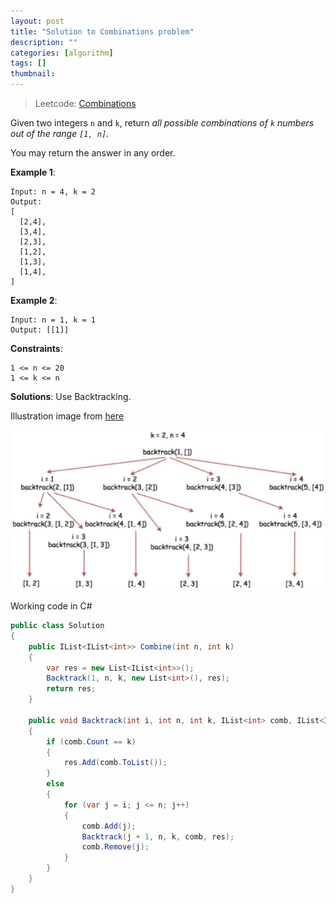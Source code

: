 ```yaml
---
layout: post
title: "Solution to Combinations problem"
description: ""
categories: [algorithm]
tags: []
thumbnail:
---
```


> Leetcode: [Combinations](https://leetcode.com/problems/combinations/)

Given two integers `n` and `k`, return
*all possible combinations of `k` numbers out of the range `[1, n]`*.

You may return the answer in any order.

**Example 1**:

```
Input: n = 4, k = 2
Output:
[
  [2,4],
  [3,4],
  [2,3],
  [1,2],
  [1,3],
  [1,4],
]
```

**Example 2**:

```
Input: n = 1, k = 1
Output: [[1]]
```

**Constraints**:
```
1 <= n <= 20
1 <= k <= n
```

<!-- more -->

**Solutions**: Use Backtracking.

Illustration image from [here](https://www.tutorialcup.com/leetcode-solutions/combinations-leetcode-solution.htm)

![Backtracking](/files/2021-12-10-solution-to-combinations-problem/backtrack.png)

Working code in C#

```csharp
public class Solution
{
    public IList<IList<int>> Combine(int n, int k)
    {
        var res = new List<IList<int>>();
        Backtrack(1, n, k, new List<int>(), res);
        return res;
    }

    public void Backtrack(int i, int n, int k, IList<int> comb, IList<IList<int>> res)
    {
        if (comb.Count == k)
        {
            res.Add(comb.ToList());
        }
        else
        {
            for (var j = i; j <= n; j++)
            {
                comb.Add(j);
                Backtrack(j + 1, n, k, comb, res);
                comb.Remove(j);
            }
        }
    }
}
```

